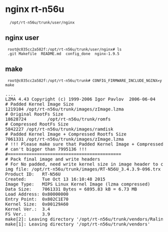 # nginx rt-n56u

      /opt/rt-n56u/trunk/user/nginx


## nginx user

     root@c035cc2a582f:/opt/rt-n56u/trunk/user/nginx# ls  
     .git Makefile  README.md  config_done  nginx-1.9.5



## make


     root@c035cc2a582f:/opt/rt-n56u/trunk# CONFIG_FIRMWARE_INCLUDE_NGINX=y make

<pre>
....
LZMA 4.43 Copyright (c) 1999-2006 Igor Pavlov  2006-06-04
# Padded Kernel Image Size
1219104 /opt/rt-n56u/trunk/images/zImage.lzma
# Original RootFs Size
18628724        /opt/rt-n56u/trunk/romfs
# Compressed RootFs Size
5842227 /opt/rt-n56u/trunk/images/ramdisk
# Padded Kernel Image + Compressed Rootfs Size
7061331 /opt/rt-n56u/trunk/images/zImage.lzma
# !!! Please make sure that Padded Kernel Image + Compressed Rootfs size
# can't bigger than 7995136 !!!
#===========================================
# Pack final image and write headers
# For No padded, need write kernel size in image header to correct mount partition in mtd drivers address
img file: /opt/rt-n56u/trunk/images/RT-N56U_3.4.3.9-096.trx
Product ID:   RT-N56U
Created:      Tue Oct 13 16:10:48 2015
Image Type:   MIPS Linux Kernel Image (lzma compressed)
Data Size:    7061331 Bytes = 6895.83 kB = 6.73 MB
Load Address: 0x80000000
Entry Point:  0x802C1E70
Kernel Size:  0x00129A60
Kernel Ver.:  3.4
FS Ver.:      3.9
make[2]: Leaving directory '/opt/rt-n56u/trunk/vendors/Ralink/RT3883'
make[1]: Leaving directory '/opt/rt-n56u/trunk/vendors'
</pre>
